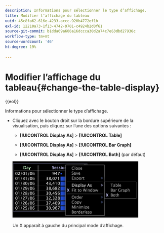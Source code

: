 ```yaml
---
description: Informations pour sélectionner le type d’affichage.
title: Modifier l’affichage du tableau
uuid: 45c8fa62-616e-4233-accc-920b4772ef1b
exl-id: 12210a73-1f13-4742-9701-c4924b2d0f61
source-git-commit: b1dda69a606a16dccca30d2a74c7e63dbd27936c
workflow-type: tm+mt
source-wordcount: '46'
ht-degree: 19%

---
```


# Modifier l’affichage du tableau{#change-the-table-display}

{{eol}}

Informations pour sélectionner le type d’affichage.

* Cliquez avec le bouton droit sur la bordure supérieure de la visualisation, puis cliquez sur l’une des options suivantes :

   * **[!UICONTROL Display As]** > **[!UICONTROL Table]**

   * **[!UICONTROL Display As]** > **[!UICONTROL Bar Graph]**

   * **[!UICONTROL Display As]** > **[!UICONTROL Both]** (par défaut)

   ![](assets/mnu_Table_Bar_Display.png)

   Un X apparaît à gauche du principal mode d’affichage.

